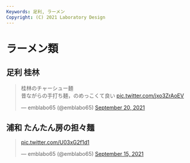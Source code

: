```yaml
---
Keywords: 足利, ラーメン 
Copyright: (C) 2021 Laboratory Design
---
```


# ラーメン類

## 足利 桂林

<blockquote class="twitter-tweet"><p lang="ja" dir="ltr">桂林のチャーシュー麺<br>昔ながらの手打ち麺，のめっこくて良い <a href="https://t.co/jxo3ZrAoEV">pic.twitter.com/jxo3ZrAoEV</a></p>&mdash; emblabo65 (@emblabo65) <a href="https://twitter.com/emblabo65/status/1439821078914736129?ref_src=twsrc%5Etfw">September 20, 2021</a></blockquote> <script async src="https://platform.twitter.com/widgets.js" charset="utf-8"></script>

## 浦和 たんたん房の担々麺

<blockquote class="twitter-tweet"><p lang="und" dir="ltr"><a href="https://t.co/U03xG2f1d1">pic.twitter.com/U03xG2f1d1</a></p>&mdash; emblabo65 (@emblabo65) <a href="https://twitter.com/emblabo65/status/1438165561670717446?ref_src=twsrc%5Etfw">September 15, 2021</a></blockquote> <script async src="https://platform.twitter.com/widgets.js" charset="utf-8"></script>
